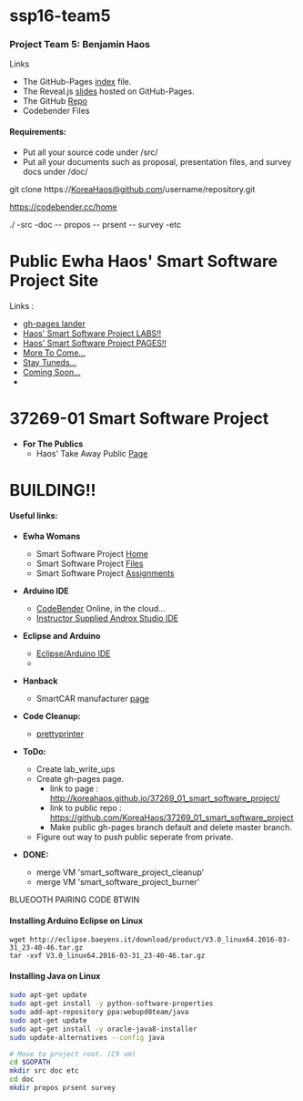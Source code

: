 # ssp16-team5

### Project Team 5: Benjamin Haos

Links

* The GitHub-Pages [index](http://koreahaos.github.io/ssp16-team5/) file.
* The Reveal.js [slides](http://koreahaos.github.io/ssp16-team5/doc/prsent/reveals_slides/final_present.html) hosted on GitHub-Pages.
* The GitHub [Repo](https://github.com/KoreaHaos/ssp16-team5)
* Codebender Files



#### Requirements:

* Put all your source code under /src/
* Put all your documents such as proposal, presentation files, and survey docs under /doc/

git clone https://KoreaHaos@github.com/username/repository.git

https://codebender.cc/home

./
-src
-doc
-- propos
-- prsent
-- survey
-etc

# Public Ewha Haos' Smart Software Project Site

Links :

* [gh-pages lander](http://koreahaos.github.io/37269_01_smart_software_project/)
* [Haos' Smart Software Project LABS!!](http://koreahaos.github.io/37269_01_smart_software_project/pgs/haos/labs.html)
* [Haos' Smart Software Project PAGES!!](http://koreahaos.github.io/37269_01_smart_software_project/pgs/haos/index.html)
* [More To Come...](http://static1.squarespace.com/static/51ad366fe4b0ee05f179c913/51f9a65fe4b07a7d13fcdb16/5203fa08e4b0a61948c01e8f/1375992330991/more+to+come.jpg)
* [Stay Tuneds...](http://ksabolition.org/wp-content/uploads/2014/07/staytuned.png)
* [Coming Soon...](https://i.ytimg.com/vi/2LEWpa7V5X4/maxresdefault.jpg)
* 
# 37269-01 Smart Software Project

* **For The Publics**
    * Haos' Take Away Public [Page](http://koreahaos.github.io/37269_01_smart_software_project/)

# BUILDING!!

#### Useful links:

* **Ewha Womans**
    * Smart Software Project [Home](http://cyber.ewha.ac.kr/course/view.php?id=36064)
    * Smart Software Project [Files](http://cyber.ewha.ac.kr/mod/ubboard/view.php?id=278881)
    * Smart Software Project [Assignments](http://cyber.ewha.ac.kr/mod/assign/index.php?id=36064)

* **Arduino IDE**
    * [CodeBender](https://codebender.cc/home) Online, in the cloud...
    * [Instructor Supplied Androx Studio IDE](https://www.dropbox.com/s/1jooitdit1dg8g3/Androx.zip?dl=0)

* **Eclipse and Arduino**
    * [Eclipse/Arduino IDE](http://eclipse.baeyens.it/index.shtml)
    * 

* **Hanback**
    * SmartCAR manufacturer [page](http://www.hanback.co.kr/insiter.php?design_file=1143.php&category_1=C&search_value=&PB_1446318362=1&article_num=51)

* **Code Cleanup:**
    * [prettyprinter](http://prettyprinter.de/index.php)


* **ToDo:**
    * Create lab_write_ups
    * Create gh-pages page.
        * link to page : http://koreahaos.github.io/37269_01_smart_software_project/
        * link to public repo : https://github.com/KoreaHaos/37269_01_smart_software_project
        * Make public gh-pages branch default and delete master branch.
    * Figure out way to push public seperate from private.


* **DONE:**
    * merge VM 'smart_software_project_cleanup'
    * merge VM 'smart_software_project_burner'

BLUEOOTH PAIRING CODE BTWIN

#### Installing Arduino Eclipse on Linux

```
wget http://eclipse.baeyens.it/download/product/V3.0_linux64.2016-03-31_23-40-46.tar.gz
tar -xvf V3.0_linux64.2016-03-31_23-40-46.tar.gz
```


#### Installing Java on Linux

```bash
sudo apt-get update
sudo apt-get install -y python-software-properties
sudo add-apt-repository ppa:webupd8team/java
sudo apt-get update
sudo apt-get install -y oracle-java8-installer
sudo update-alternatives --config java
```


```bash
# Move to project root. (C9 vm)
cd $GOPATH
mkdir src doc etc
cd doc
mkdir propos prsent survey
```
